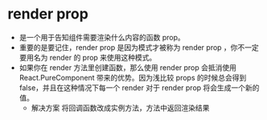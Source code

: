 # render prop
- 是一个用于告知组件需要渲染什么内容的函数 prop。
- 重要的是要记住，render prop 是因为模式才被称为 render prop ，你不一定要用名为 render 的 prop 来使用这种模式。
- 如果你在 render 方法里创建函数，那么使用 render prop 会抵消使用 React.PureComponent 带来的优势。因为浅比较 props 的时候总会得到 false，并且在这种情况下每一个 render 对于 render prop 将会生成一个新的值。
    - 解决方案
        将回调函数改成实例方法，方法中返回渲染结果